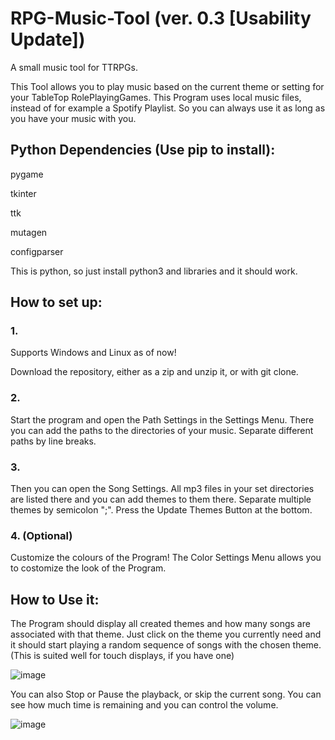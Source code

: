 # RPG-Music-Tool (ver. 0.3 [Usability Update])

A small music tool for TTRPGs.

This Tool allows you to play music based on the current theme or setting for your TableTop RolePlayingGames.
This Program uses local music files, instead of for example a Spotify Playlist. So you can always use it as long as you have your music with you.

## Python Dependencies (Use pip to install):

pygame

tkinter

ttk

mutagen

configparser

This is python, so just install python3 and libraries and it should work.


## How to set up:
### 1.

Supports Windows and Linux as of now!

Download the repository, either as a zip and unzip it, or with git clone.

### 2.

Start the program and open the Path Settings in the Settings Menu. There you can add the paths to the directories of your music. Separate different paths by line breaks.

### 3.

Then you can open the Song Settings. All mp3 files in your set directories are listed there and you can add themes to them there. Separate multiple themes by semicolon ";". Press the Update Themes Button at the bottom.

### 4. (Optional)

Customize the colours of the Program! The Color Settings Menu allows you to costomize the look of the Program.


## How to Use it:

The Program should display all created themes and how many songs are associated with that theme.
Just click on the theme you currently need and it should start playing a random sequence of songs with the chosen theme.
(This is suited well for touch displays, if you have one)

![image](https://user-images.githubusercontent.com/58821835/150589364-aa6d69b8-9553-4cf4-a975-2c6a8ad0c77c.png)

You can also Stop or Pause the playback, or skip the current song.
You can see how much time is remaining and you can control the volume.

![image](https://user-images.githubusercontent.com/58821835/150590072-74710a3b-5efa-48ee-9f50-7d0840e375e9.png)
